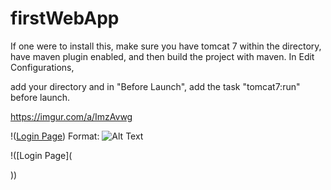 # firstWebApp

If one were to install this, make sure you have tomcat 7 within the directory, have maven plugin enabled, and then build the project with maven. In Edit Configurations,

add your directory and in "Before Launch", add the task "tomcat7:run" before launch.

https://imgur.com/a/ImzAvwg


!([Login Page](https://imgur.com/RzvtZ6j))
Format: ![Alt Text](https://imgur.com/RzvtZ6j)


!([Login Page](<blockquote class="imgur-embed-pub" lang="en" data-id="a/ImzAvwg" data-context="false" ><a href="//imgur.com/a/ImzAvwg"></a></blockquote><script async src="//s.imgur.com/min/embed.js" charset="utf-8"></script>))

